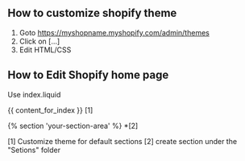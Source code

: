 ## How to customize shopify theme

1. Goto https://myshopname.myshopify.com/admin/themes
2. Click on [...]
3. Edit HTML/CSS



## How to Edit Shopify home page
Use index.liquid

{{ content_for_index }} [1]

{% section 'your-section-area' %} *[2]

[1] Customize theme for default sections
[2] create section under the "Setions" folder